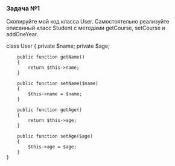 ### Задача №1

Скопируйте мой код класса User. Самостоятельно реализуйте описанный класс Student с методами
getCourse, setCourse и addOneYear.


class User
{
        private $name;
        private $age;

		public function getName()
		{
			return $this->name;
		}
		
		public function setName($name)
		{
			$this->name = $name;
		}
		
		public function getAge()
		{
			return $this->age;
		}
		
		public function setAge($age)
		{
			$this->age = $age;
		}
	}